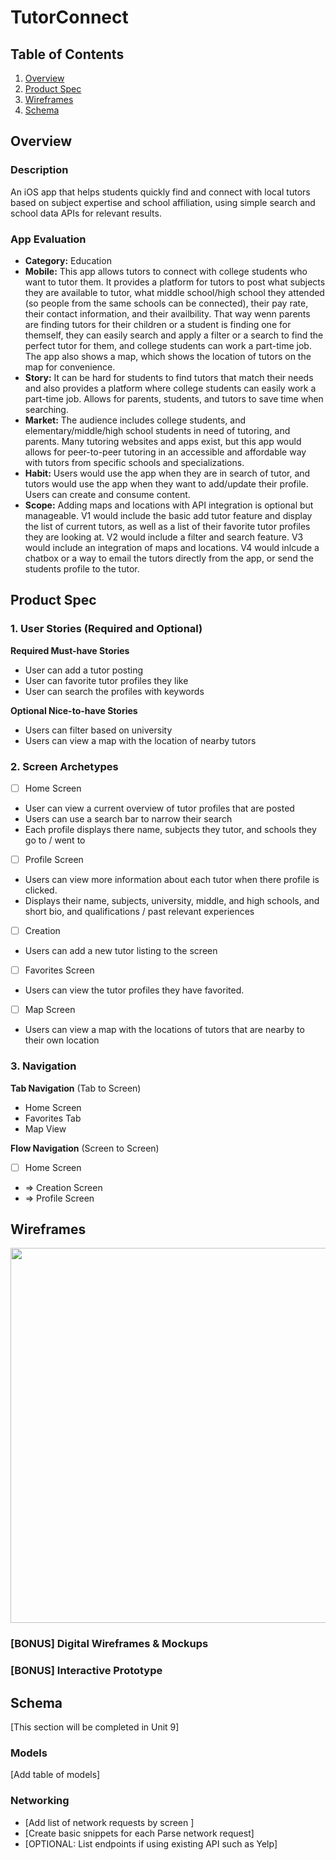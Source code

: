 # TutorConnect 

## Table of Contents

1. [Overview](#Overview) 
2. [Product Spec](#Product-Spec)
3. [Wireframes](#Wireframes)
4. [Schema](#Schema)

## Overview

### Description

An iOS app that helps students quickly find and connect with local tutors based on subject expertise and school affiliation, using simple search and school data APIs for relevant results.

### App Evaluation
- **Category:** Education
- **Mobile:** This app allows tutors to connect with college students who want to tutor them. It provides a platform for tutors to post what subjects they are available to tutor, what middle school/high school they attended (so people from the same schools can be connected), their pay rate, their contact information, and their availbility. That way wenn parents are finding tutors for their children or a student is finding one for themself, they can easily search and apply a filter or a search to find the perfect tutor for them, and college students can work a part-time job. The app also shows a map, which shows the location of tutors on the map for convenience.
- **Story:** It can be hard for students to find tutors that match their needs and also provides a platform where college students can easily work a part-time job. Allows for parents, students, and tutors to save time when searching.
- **Market:** The audience includes college students, and elementary/middle/high school students in need of tutoring, and parents. Many tutoring websites and apps exist, but this app would allows for peer-to-peer tutoring in an accessible and affordable way with tutors from specific schools and specializations. 
- **Habit:** Users would use the app when they are in search of tutor, and tutors would use the app when they want to add/update their profile. Users can create and consume content.
- **Scope:** Adding maps and locations with API integration is optional but manageable. V1 would include the basic add tutor feature and display the list of current tutors, as well as a list of their favorite tutor profiles they are looking at. V2 would include a filter and search feature. V3 would include an integration of maps and locations. V4 would inlcude a chatbox or a way to email the tutors directly from the app, or send the students profile to the tutor. 

## Product Spec

### 1. User Stories (Required and Optional)

**Required Must-have Stories**

* User can add a tutor posting
* User can favorite tutor profiles they like
* User can search the profiles with keywords

**Optional Nice-to-have Stories**

* Users can filter based on university
* Users can view a map with the location of nearby tutors

### 2. Screen Archetypes

- [ ] Home Screen
* User can view a current overview of tutor profiles that are posted
* Users can use a search bar to narrow their search
* Each profile displays there name, subjects they tutor, and schools they go to / went to
- [ ] Profile Screen
* Users can view more information about each tutor when there profile is clicked. 
* Displays their name, subjects, university, middle, and high schools, and short bio, and qualifications / past relevant experiences
- [ ] Creation
* Users can add a new tutor listing to the screen
- [ ] Favorites Screen
* Users can view the tutor profiles they have favorited.
- [ ] Map Screen
* Users can view a map with the locations of tutors that are nearby to their own location

### 3. Navigation

**Tab Navigation** (Tab to Screen)

* Home Screen
* Favorites Tab
* Map View

**Flow Navigation** (Screen to Screen)

- [ ] Home Screen
* => Creation Screen
* => Profile Screen


## Wireframes

<img src="/Users/mythilykalra/Desktop/Rice/Year 2/Summer 25/IOS/TutorConnect/Wireframes-1.jpg.jpeg" width=600> 

### [BONUS] Digital Wireframes & Mockups

### [BONUS] Interactive Prototype

## Schema 

[This section will be completed in Unit 9]

### Models

[Add table of models]

### Networking

- [Add list of network requests by screen ]
- [Create basic snippets for each Parse network request]
- [OPTIONAL: List endpoints if using existing API such as Yelp]
